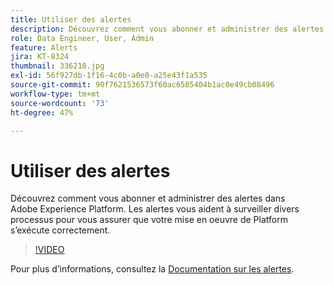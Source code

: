 ```yaml
---
title: Utiliser des alertes
description: Découvrez comment vous abonner et administrer des alertes dans Adobe Experience Platform. Les alertes vous aident à surveiller divers processus pour vous assurer que votre mise en oeuvre de Platform s’exécute correctement.
role: Data Engineer, User, Admin
feature: Alerts
jira: KT-8324
thumbnail: 336218.jpg
exl-id: 56f927db-1f16-4c0b-a0e0-a25e43f1a535
source-git-commit: 90f7621536573f60ac6585404b1ac0e49cb08496
workflow-type: tm+mt
source-wordcount: '73'
ht-degree: 47%

---
```


# Utiliser des alertes

Découvrez comment vous abonner et administrer des alertes dans Adobe Experience Platform. Les alertes vous aident à surveiller divers processus pour vous assurer que votre mise en oeuvre de Platform s’exécute correctement.

>[!VIDEO](https://video.tv.adobe.com/v/336218?quality=12&learn=on)

Pour plus d’informations, consultez la [Documentation sur les alertes](https://experienceleague.adobe.com/docs/experience-platform/observability/alerts/overview.html?lang=fr).